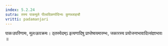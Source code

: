 ```yaml
---
index: 5.2.24
sutra: तस्य पाकमूले पील्वदिकर्णादिभ्यः कुणब्जाहचौ
vritti: padamanjari
---
```


 पाकःउपरिणामः, मूलःऊपक्रमः। ठ्तस्येदम्ऽ इत्यणादिषु प्राप्तेष्वयमारम्भः, जकारस्य प्रयोजनाभावादित्संज्ञाभावः ॥